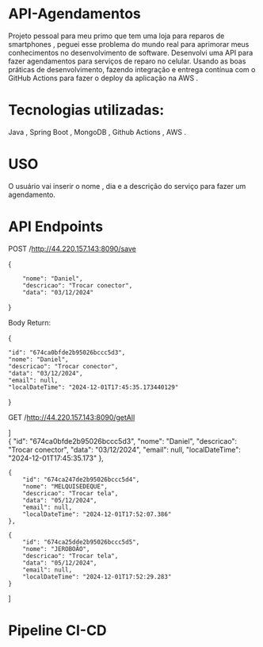 
# API-Agendamentos

Projeto pessoal para meu primo que tem uma loja para reparos de smartphones , peguei esse problema do mundo real para aprimorar meus conhecimentos no desenvolvimento de software. 
Desenvolvi uma API para fazer agendamentos para serviços de reparo no celular. Usando as boas práticas de desenvolvimento, fazendo integração e entrega contínua com o GitHub Actions para fazer o deploy da aplicação na AWS .

# Tecnologias utilizadas: 
Java , Spring Boot , MongoDB , Github Actions ,  AWS   .

# USO
 O usuário vai inserir o nome , dia e a descrição do serviço para fazer um agendamento.

# API Endpoints

POST /http://44.220.157.143:8090/save  

{

        "nome": "Daniel",
        "descricao": "Trocar conector",
        "data": "03/12/2024"
}

Body Return:

{

    "id": "674ca0bfde2b95026bccc5d3",
    "nome": "Daniel",
    "descricao": "Trocar conector",
    "data": "03/12/2024",
    "email": null,
    "localDateTime": "2024-12-01T17:45:35.173440129"
}


GET /http://44.220.157.143:8090/getAll

]   
    {
        "id": "674ca0bfde2b95026bccc5d3",
        "nome": "Daniel",
        "descricao": "Trocar conector",
        "data": "03/12/2024",
        "email": null,
        "localDateTime": "2024-12-01T17:45:35.173"
    },
    
    {
        "id": "674ca247de2b95026bccc5d4",
        "nome": "MELQUISEDEQUE",
        "descricao": "Trocar tela",
        "data": "05/12/2024",
        "email": null,
        "localDateTime": "2024-12-01T17:52:07.386"
    },
    
    {
        "id": "674ca25dde2b95026bccc5d5",
        "nome": "JEROBOÃO",
        "descricao": "Trocar tela",
        "data": "05/12/2024",
        "email": null,
        "localDateTime": "2024-12-01T17:52:29.283"
    }
]


# Pipeline CI-CD




